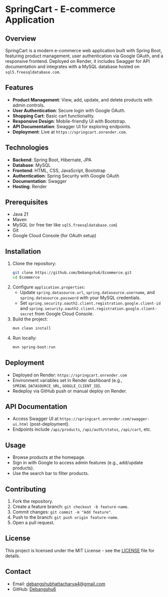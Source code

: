 # SpringCart - E-commerce Application

## Overview
SpringCart is a modern e-commerce web application built with Spring Boot, featuring product management, user authentication via Google OAuth, and a responsive frontend. Deployed on Render, it includes Swagger for API documentation and integrates with a MySQL database hosted on `sql5.freesqldatabase.com`.

## Features
- **Product Management**: View, add, update, and delete products with admin controls.
- **User Authentication**: Secure login with Google OAuth.
- **Shopping Cart**: Basic cart functionality.
- **Responsive Design**: Mobile-friendly UI with Bootstrap.
- **API Documentation**: Swagger UI for exploring endpoints.
- **Deployment**: Live at `https://springcart.onrender.com`.

## Technologies
- **Backend**: Spring Boot, Hibernate, JPA
- **Database**: MySQL
- **Frontend**: HTML, CSS, JavaScript, Bootstrap
- **Authentication**: Spring Security with Google OAuth
- **Documentation**: Swagger
- **Hosting**: Render

## Prerequisites
- Java 21
- Maven
- MySQL (or free tier like `sql5.freesqldatabase.com`)
- Git
- Google Cloud Console (for OAuth setup)

## Installation
1. Clone the repository:
   ```bash
   git clone https://github.com/Debangshu6/Ecommerce.git
   cd Ecommerce
   ```
2. Configure `application.properties`:
   - Update `spring.datasource.url`, `spring.datasource.username`, and `spring.datasource.password` with your MySQL credentials.
   - Set `spring.security.oauth2.client.registration.google.client-id` and `spring.security.oauth2.client.registration.google.client-secret` from Google Cloud Console.
3. Build the project:
   ```bash
   mvn clean install
   ```
4. Run locally:
   ```bash
   mvn spring-boot:run
   ```

## Deployment
- Deployed on Render: `https://springcart.onrender.com`
- Environment variables set in Render dashboard (e.g., `SPRING_DATASOURCE_URL`, `GOOGLE_CLIENT_ID`).
- Redeploy via GitHub push or manual deploy on Render.

## API Documentation
- Access Swagger UI at `https://springcart.onrender.com/swagger-ui.html` (post-deployment).
- Endpoints include `/api/products`, `/api/auth/status`, `/api/cart`, etc.

## Usage
- Browse products at the homepage.
- Sign in with Google to access admin features (e.g., add/update products).
- Use the search bar to filter products.

## Contributing
1. Fork the repository.
2. Create a feature branch: `git checkout -b feature-name`.
3. Commit changes: `git commit -m "Add feature"`.
4. Push to the branch: `git push origin feature-name`.
5. Open a pull request.

## License
This project is licensed under the MIT License - see the [LICENSE](LICENSE) file for details.

## Contact
- Email: debangshubhattacharya4@gmail.com
- GitHub: [Debangshu6](https://github.com/Debangshu6)
